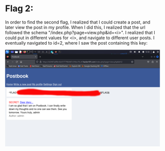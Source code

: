 # Flag 2:
In order to find the second flag, I realized that I could create a post, and later view the post in my profile. When I did this, I realized that the url followed the schema "/index.php?page=view.php&id=\<i\>". I realized that I could put in different values for \<i\>, and navigate to different user posts. I eventually navigated to id=2, where I saw the post containing this key:

![Flag](./hacker101PostbookImages/viewOtherPosts.png)
